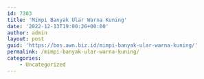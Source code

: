 ```yaml
---
id: 7303
title: 'Mimpi Banyak Ular Warna Kuning'
date: '2022-12-13T19:00:26+00:00'
author: admin
layout: post
guid: 'https://bos.awn.biz.id/mimpi-banyak-ular-warna-kuning/'
permalink: /mimpi-banyak-ular-warna-kuning/
categories:
    - Uncategorized
---
```


